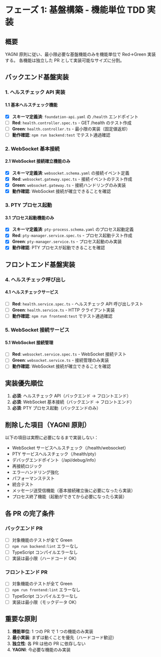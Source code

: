 # フェーズ 1: 基盤構築 - 機能単位 TDD 実装

## 概要

YAGNI 原則に従い、最小限必要な基盤機能のみを機能単位で Red→Green 実装する。
各機能は独立した PR として実装可能なサイズに分割。

## バックエンド基盤実装

### 1. ヘルスチェック API 実装

#### 1.1 基本ヘルスチェック機能

- [x] **スキーマ定義済**: `foundation-api.yaml` の `/health` エンドポイント
- [ ] **Red**: `health.controller.spec.ts` - GET /health のテスト作成
- [ ] **Green**: `health.controller.ts` - 最小限の実装（固定値返却）
- [ ] **動作確認**: `npm run backend:test` でテスト通過確認

### 2. WebSocket 基本接続

#### 2.1 WebSocket 接続確立機能のみ

- [x] **スキーマ定義済**: `websocket.schema.yaml` の接続イベント定義
- [x] **Red**: `websocket.gateway.spec.ts` - 接続イベントのテスト作成
- [x] **Green**: `websocket.gateway.ts` - 接続ハンドリングのみ実装
- [x] **動作確認**: WebSocket 接続が確立できることを確認

### 3. PTY プロセス起動

#### 3.1 プロセス起動機能のみ

- [x] **スキーマ定義済**: `pty-process.schema.yaml` のプロセス起動定義
- [x] **Red**: `pty-manager.service.spec.ts` - プロセス起動テスト作成
- [x] **Green**: `pty-manager.service.ts` - プロセス起動のみ実装
- [x] **動作確認**: PTY プロセスが起動できることを確認

## フロントエンド基盤実装

### 4. ヘルスチェック呼び出し

#### 4.1 ヘルスチェックサービス

- [ ] **Red**: `health.service.spec.ts` - ヘルスチェック API 呼び出しテスト
- [ ] **Green**: `health.service.ts` - HTTP クライアント実装
- [ ] **動作確認**: `npm run frontend:test` でテスト通過確認

### 5. WebSocket 接続サービス

#### 5.1 WebSocket 接続管理

- [ ] **Red**: `websocket.service.spec.ts` - WebSocket 接続テスト
- [ ] **Green**: `websocket.service.ts` - 接続管理のみ実装
- [ ] **動作確認**: WebSocket 接続が確立できることを確認

## 実装優先順位

1. **必須**: ヘルスチェック API（バックエンド → フロントエンド）
2. **必須**: WebSocket 基本接続（バックエンド → フロントエンド）
3. **必須**: PTY プロセス起動（バックエンドのみ）

## 削除した項目（YAGNI 原則）

以下の項目は実際に必要になるまで実装しない：

- WebSocket サービスヘルスチェック（/health/websocket）
- PTY サービスヘルスチェック（/health/pty）
- デバッグエンドポイント（/api/debug/info）
- 再接続ロジック
- エラーハンドリング強化
- パフォーマンステスト
- 統合テスト
- メッセージ送受信機能（基本接続確立後に必要になったら実装）
- プロセス終了機能（起動ができてから必要になったら実装）

## 各 PR の完了条件

### バックエンド PR

- [ ] 対象機能のテストが全て Green
- [ ] `npm run backend:lint` エラーなし
- [ ] TypeScript コンパイルエラーなし
- [ ] 実装は最小限（ハードコード OK）

### フロントエンド PR

- [ ] 対象機能のテストが全て Green
- [ ] `npm run frontend:lint` エラーなし
- [ ] TypeScript コンパイルエラーなし
- [ ] 実装は最小限（モックデータ OK）

## 重要な原則

1. **機能単位**: 1 つの PR で 1 つの機能のみ実装
2. **最小実装**: まずは動くことを優先（ハードコード歓迎）
3. **独立性**: 各 PR は他の PR に依存しない
4. **YAGNI**: 今必要な機能のみ実装
